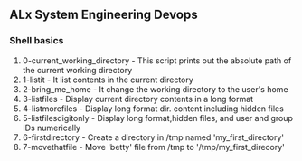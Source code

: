 ## ALx System Engineering Devops
### Shell basics
1. 0-current_working_directory - This script prints out the absolute path of the current working directory
2. 1-listit - It list contents in the current directory
3. 2-bring_me_home - It change the working directory to the user's home
4. 3-listfiles - Display current directory contents in a long format
5. 4-listmorefiles - Display long format dir. content including hidden files
6. 5-listfilesdigitonly - Display long format,hidden files, and user and group IDs numerically
7. 6-firstdirectory - Create a directory in /tmp named 'my_first_directory'
8. 7-movethatfile - Move 'betty' file from /tmp to '/tmp/my_first_direcory'
